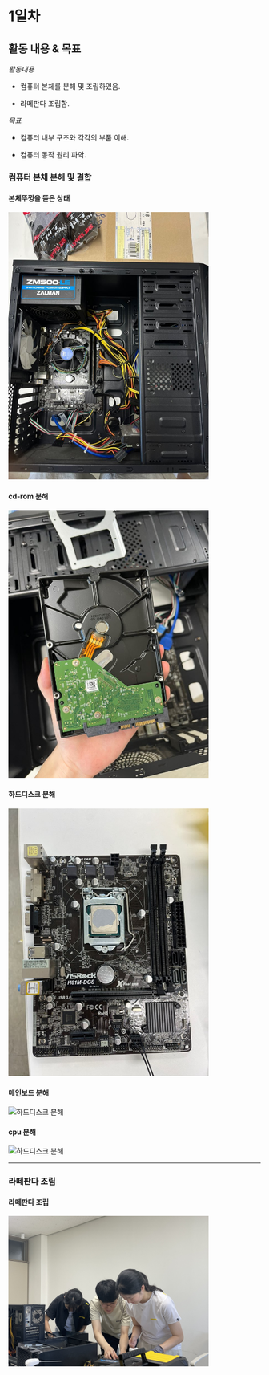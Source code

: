 # 1일차


## 활동 내용 & 목표
*활동내용*

- 컴퓨터 본체를 분해 및 조립하였음.


- 라떼판다 조립함.


*목표*


- 컴퓨터 내부 구조와 각각의 부품 이해.


- 컴퓨터 동작 원리 파악.


### 컴퓨터 본체 분해 및 결합


#### 본체뚜껑을 뜯은 상태


<img src="img/KakaoTalk_20240829_150524802.jpg" alt="본체뚜껑을 뜯은 상태" width="400">


#### cd-rom 분해


<img src="./img/KakaoTalk_20240829_150524802_01.jpg" alt="cd-rom 분해" width="400">


#### 하드디스크 분해


<img src="./img/KakaoTalk_20240829_140019139_10.jpg" alt="하드디스크 분해" width="400">


#### 메인보드 분해


<img src="./img/KakaoTalk_20240829_140019139_11.jpg" alt="하드디스크 분해" width="400">


#### cpu 분해


<img src="./img/KakaoTalk_20240829_140019139_16.jpg" alt="하드디스크 분해" width="400">


----------


### 라떼판다 조립


#### 라떼판다 조립


<img src="./img/KakaoTalk_20240829_140245065_11.jpg" alt="하드디스크 분해" width="400">
